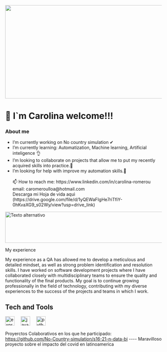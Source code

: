 
<img src="https://media1.tenor.com/m/lvLaG5hPCncAAAAd/data-analysis.gif" style="width: 1150px; height: 300px;"/>


# 👋 I`m Carolina welcome!!!


### About me

<div align="left">

  
   <ul>
      <li> I’m currently working on No country simulation ✔</li>
      <li> I’m currently learning: Automatization, Machine learning, Artificial inteligence 👌</li>
      <li> I’m looking to collaborate on projects that allow me to put my recently acquired skills into practice.👀</li>
      <li> I’m looking for help with improve my automation skills.👀</li>
      <br>
     📫 How to reach me:  
     https://www.linkedin.com/in/carolina-romerou
     <br>
     email: 
     caromeroulloa@hotmail.com
     <br>
     Descarga mi Hoja de vida aquì 
     (https://drive.google.com/file/d/1yQEWaFIgHe7riTfiY-0hKvaXG9_s02Wy/view?usp=drive_link)
  <ul/>
</div>

<img src="https://media1.tenor.com/m/w2WYZuHWZw0AAAAC/coded-data.gif" alt="Texto alternativo" style="width: 1150px; height: 100px;"/>


My experience

My experience as a QA has allowed me to develop a meticulous and detailed mindset, as well as strong problem identification and resolution skills. 
I have worked on software development projects where I have collaborated closely with multidisciplinary teams to ensure the quality and functionality of the final products. 
My goal is to continue growing professionally in the field of technology, contributing with my diverse experiences to the success of the projects and teams in which I work.

## Tech and Tools
<div align="left">
  <img src="https://skillicons.dev/icons?i=selenium" height="30" alt="express logo"  />
  <img width="12" />
  <img src="https://skillicons.dev/icons?i=java" height="30" alt="java logo"  />
  <img width="12" />
  <img src="https://skillicons.dev/icons?i=python" height="30" alt="python logo"  />
  <img width="12" />
</div>

Proyerctos Colaborativos en los que he participado: <br>
https://github.com/No-Country-simulation/s16-21-n-data-bi ---- Maravilloso proyecto sobre el impacto del covid en latinoamerica <br>


